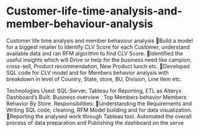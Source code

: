 # Customer-life-time-analysis-and-member-behaviour-analysis
Customer life time analysis and member behaviour analysis
Build a model for a biggest retailer to Identify CLV Score for each Customer, understand available data and ran RFM algorithm to find CLV Score.
Identified the useful insights which will Drive or help for the business need like campion, cross-sell, Product recommendation, New Product lunch etc.
Developed SQL code for CLV model and for Members behavior analysis with breakdown in level of Country, State, store, BU, Division, Line Item etc.

Technologies Used: SQL-Server, Tableau for Reporting, ETL as Alteryx	Dashboard’s Built: Business overview , Top Members behavior Members Behavior By Store.
Responsibilities:
Understanding the Requirements and Writing SQL code, cleaning, RFM Model building and for data visualization.
Reporting the analysed work through Tableau tool.
Automated the overall process of data preparation and Publishing the dashboard on the serve
